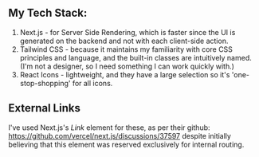 ## My Tech Stack:
1. Next.js - for Server Side Rendering, which is faster since the UI is generated on the backend and not with each client-side action.
2. Tailwind CSS - because it maintains my familiarity with core CSS principles and language, and the built-in classes are intuitively named. (I'm not a designer, so I need something I can work quickly with.)
3. React Icons - lightweight, and they have a large selection so it's 'one-stop-shopping' for all icons.

## External Links
I've used Next.js's *Link* element for these, as per their github: https://github.com/vercel/next.js/discussions/37597 despite initially believing that this element was reserved exclusively for internal routing.